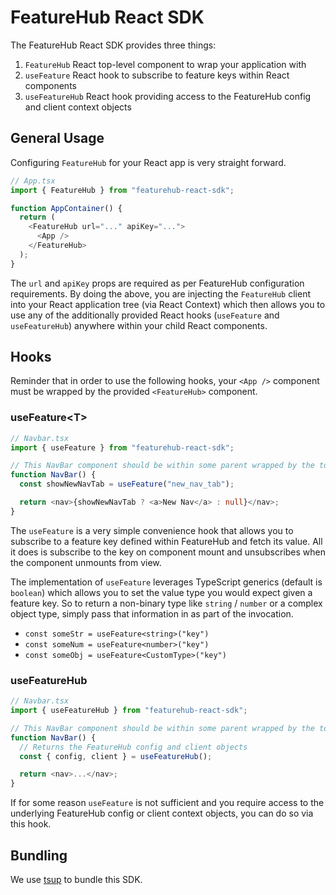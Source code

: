 # FeatureHub React SDK

The FeatureHub React SDK provides three things:

1. `FeatureHub` React top-level component to wrap your application with
2. `useFeature` React hook to subscribe to feature keys within React components
3. `useFeatureHub` React hook providing access to the FeatureHub config and client context objects

## General Usage

Configuring `FeatureHub` for your React app is very straight forward.

```typescript
// App.tsx
import { FeatureHub } from "featurehub-react-sdk";

function AppContainer() {
  return (
    <FeatureHub url="..." apiKey="...">
      <App />
    </FeatureHub>
  );
}
```

The `url` and `apiKey` props are required as per FeatureHub configuration requirements. By doing the above, you are injecting the `FeatureHub` client into your React application tree (via React Context) which then allows you to use any of the additionally provided React hooks (`useFeature` and `useFeatureHub`) anywhere within your child React components.

## Hooks

Reminder that in order to use the following hooks, your `<App />` component must be wrapped by the provided `<FeatureHub>` component.

### useFeature<T<T>>

```typescript
// Navbar.tsx
import { useFeature } from "featurehub-react-sdk";

// This NavBar component should be within some parent wrapped by the top-level <FeatureHub> component
function NavBar() {
  const showNewNavTab = useFeature("new_nav_tab");

  return <nav>{showNewNavTab ? <a>New Nav</a> : null}</nav>;
}
```

The `useFeature` is a very simple convenience hook that allows you to subscribe to a feature key defined within FeatureHub and fetch its value. All it does is subscribe to the key on component mount and unsubscribes when the component unmounts from view.

The implementation of `useFeature` leverages TypeScript generics (default is `boolean`) which allows you to set the value type you would expect given a feature key. So to return a non-binary type like `string` / `number` or a complex object type, simply pass that information in as part of the invocation.

- `const someStr = useFeature<string>("key")`
- `const someNum = useFeature<number>("key")`
- `const someObj = useFeature<CustomType>("key")`

### useFeatureHub

```typescript
// Navbar.tsx
import { useFeatureHub } from "featurehub-react-sdk";

// This NavBar component should be within some parent wrapped by the top-level <FeatureHub> component
function NavBar() {
  // Returns the FeatureHub config and client objects
  const { config, client } = useFeatureHub();

  return <nav>...</nav>;
}
```

If for some reason `useFeature` is not sufficient and you require access to the underlying FeatureHub config or client context objects, you can do so via this hook.

## Bundling

We use [tsup](https://tsup.egoist.dev/#usage) to bundle this SDK.
